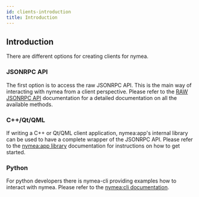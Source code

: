 ```yaml
---
id: clients-introduction
title: Introduction
---
```


## Introduction

There are different options for creating clients for nymea.


### JSONRPC API

The first option is to access the raw JSONRPC API. This is the main way of interacting with nymea from a 
client perspective. Please refer to the [RAW JSONRPC API](raw-api) documentation for a detailed documentation
on all the available methods.

### C++/Qt/QML

If writing a C++ or Qt/QML client application, nymea:app's internal library can be used to have a complete
wrapper of the JSONRPC API. Please refer to the [nymea:app library](nymea-app-lib) documentation for 
instructions on how to get started.

### Python

For python developers there is nymea-cli providing examples how to interact with nymea. Please refer to 
the [nymea:cli documentation](nymea-cli-dev).
